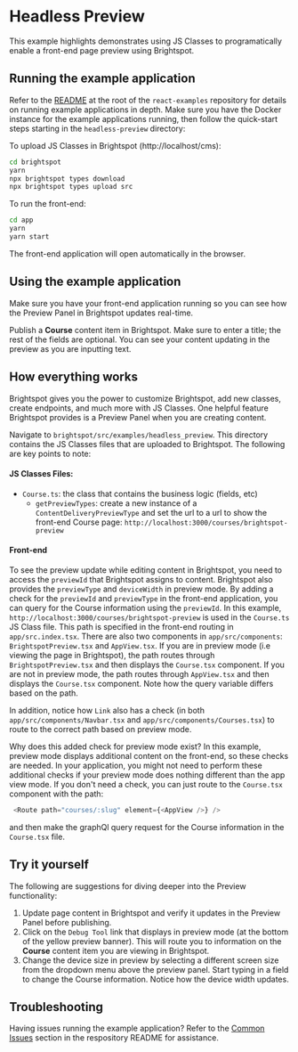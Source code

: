 # Headless Preview
This example highlights demonstrates using JS Classes to programatically enable a front-end page preview using Brightspot.

## Running the example application
Refer to the [README](/README.md) at the root of the `react-examples` repository for details on running example applications in depth. Make sure you have the Docker instance for the example applications running, then follow the quick-start steps starting in the `headless-preview` directory:

To upload JS Classes in Brightspot (http://localhost/cms):

```sh
cd brightspot
yarn
npx brightspot types download
npx brightspot types upload src

```

To run the front-end:

```sh
cd app
yarn
yarn start
```

The front-end application will open automatically in the browser.

## Using the example application
Make sure you have your front-end application running so you can see how the Preview Panel in Brightspot updates real-time.

Publish a **Course** content item in Brightspot. Make sure to enter a title; the rest of the fields are optional. You can see your content updating in the preview as you are inputting text.

## How everything works
Brightspot gives you the power to customize Brightspot, add new classes, create endpoints, and much more with JS Classes. One helpful feature Brightspot provides is a Preview Panel when you are creating content.

Navigate to `brightspot/src/examples/headless_preview`. This directory contains the JS Classes files that are uploaded to Brightspot. The following are key points to note:

#### JS Classes Files:
- `Course.ts`: the class that contains the business logic (fields, etc)
  - `getPreviewTypes`: create a new instance of a `ContentDeliveryPreviewType` and set the url to a url to show the front-end Course page: `http://localhost:3000/courses/brightspot-preview`

#### Front-end
To see the preview update while editing content in Brightspot, you need to access the `previewId` that Brightspot assigns to content. Brightspot also provides the `previewType` and `deviceWidth` in preview mode. By adding a check for the `previewId` and `previewType` in the front-end application, you can query for the Course information using the `previewId`. In this example, `http://localhost:3000/courses/brightspot-preview` is used in the `Course.ts` JS Class file. This path is specified in the front-end routing in `app/src.index.tsx`. There are also two components in `app/src/components`: `BrightspotPreview.tsx` and `AppView.tsx`. If you are in preview mode (i.e viewing the page in Brightspot), the path routes through `BrightspotPreview.tsx` and then displays the `Course.tsx` component. If you are not in preview mode, the path routes through `AppView.tsx` and then displays the `Course.tsx` component. Note how the query variable differs based on the path.

In addition, notice how `Link` also has a check (in both `app/src/components/Navbar.tsx` and `app/src/components/Courses.tsx`) to route to the correct path based on preview mode. 

Why does this added check for preview mode exist? In this example, preview mode displays additional content on the front-end, so these checks are needed. In your application, you might not need to perform these additional checks if your preview mode does nothing different than the app view mode. If you don't need a check, you can just route to the `Course.tsx` component with the path: 

```js
 <Route path="courses/:slug" element={<AppView />} />
```

and then make the graphQl query request for the Course information in the `Course.tsx` file. 
## Try it yourself
The following are suggestions for diving deeper into the Preview functionality:

1. Update page content in Brightspot and verify it updates in the Preview Panel before publishing.
2. Click on the `Debug Tool` link that displays in preview mode (at the bottom of the yellow preview banner). This will route you to information on the **Course** content item you are viewing in Brightspot.
3. Change the device size in preview by selecting a different screen size from the dropdown menu above the preview panel. Start typing in a field to change the Course information. Notice how the device width updates. 

## Troubleshooting
Having issues running the example application? Refer to the [Common Issues](/README.md) section in the respository README for assistance.
